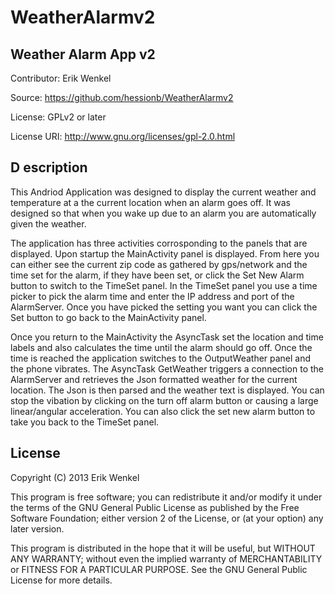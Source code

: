 WeatherAlarmv2
==============

Weather Alarm App v2
--------------------
Contributor: Erik Wenkel

Source: https://github.com/hessionb/WeatherAlarmv2

License: GPLv2 or later

License URI: http://www.gnu.org/licenses/gpl-2.0.html

D
escription
-----------

This Andriod Application was designed to display the current weather and temperature at a the current location when an alarm goes off. It was designed so that when you wake up due to an alarm you are automatically given the weather.

The application has three activities corrosponding to the panels that are displayed. Upon startup the MainActivity panel is displayed. From here you can either see the current zip code as gathered by gps/network and the time set for the alarm, if they have been set, or click the Set New Alarm button to switch to the TimeSet panel. In the TimeSet panel you use a time picker to pick the alarm time and enter the IP address and port of the AlarmServer. Once you have picked the setting you want you can click the Set button to go back to the MainActivity panel.

Once you return to the MainActivity the AsyncTask set the location and time labels and also calculates the time until the alarm should go off. Once the time is reached the application switches to the OutputWeather panel and the phone vibrates. The AsyncTask GetWeather triggers a connection to the AlarmServer and retrieves the Json formatted weather for the current location. The Json is then parsed and the weather text is displayed. You can stop the vibation by clicking on the turn off alarm button or causing a large linear/angular acceleration. You can also click the set new alarm button to take you back to the TimeSet panel.


License
-------

Copyright (C) 2013 Erik Wenkel

This program is free software; you can redistribute it and/or modify it under the terms of the GNU General Public License as published by the Free Software Foundation; either version 2 of the License, or (at your option) any later version.

This program is distributed in the hope that it will be useful, but WITHOUT ANY WARRANTY; without even the implied warranty of MERCHANTABILITY or FITNESS FOR A PARTICULAR PURPOSE. See the GNU General Public License for more details.
